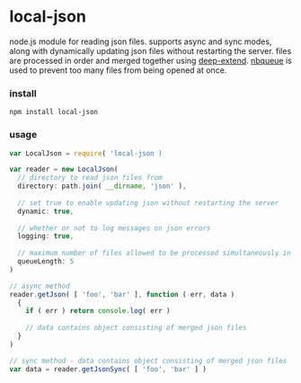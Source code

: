 local-json
==========

node.js module for reading json files. supports async and sync modes, along with dynamically updating json files without restarting the server. files are processed in order and merged together using [deep-extend](github.com/unclechu/node-deep-extend). [nbqueue](github.com/kvonflotow/nbqueue) is used to prevent too many files from being opened at once.

### install

```
npm install local-json
```

### usage

```javascript
var LocalJson = require( 'local-json )

var reader = new LocalJson(
  // directory to read json files from
  directory: path.join( __dirname, 'json' ),
  
  // set true to enable updating json without restarting the server
  dynamic: true,
  
  // whether or not to log messages on json errors
  logging: true,
  
  // maximum number of files allowed to be processed simultaneously in async mode
  queueLength: 5
)

// async method
reader.getJson( [ 'foo', 'bar' ], function ( err, data )
  {
    if ( err ) return console.log( err )
    
    // data contains object consisting of merged json files
  }
)

// sync method - data contains object consisting of merged json files
var data = reader.getJsonSync( [ 'foo', 'bar' ] )
```
